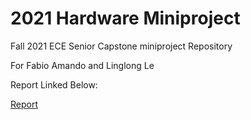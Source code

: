 # 2021 Hardware Miniproject

Fall 2021 ECE Senior Capstone miniproject Repository

For Fabio Amando and Linglong Le

Report Linked Below:

[Report](./Report.md)
